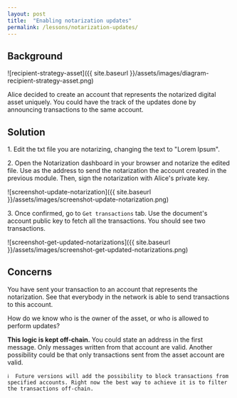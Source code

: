```yaml
---
layout: post
title:  "Enabling notarization updates"
permalink: /lessons/notarization-updates/
---
```


## Background

![recipient-strategy-asset]({{ site.baseurl }}/assets/images/diagram-recipient-strategy-asset.png)

Alice decided to create an account that represents the notarized digital asset uniquely. You could have the track of the updates done by announcing  transactions to the same account. 

## Solution

1\. Edit the txt file you are notarizing, changing the text to "Lorem Ipsum".


2\. Open the Notarization dashboard in your browser and notarize the edited file. Use as the address to send the notarization the account created in the previous module. Then, sign the notarization with Alice's private key.

![screenshot-update-notarization]({{ site.baseurl }}/assets/images/screenshot-update-notarization.png)

3\. Once confirmed, go to ``Get transactions`` tab. Use the document's account public key to fetch all the transactions. You should see two transactions.

![screenshot-get-updated-notarizations]({{ site.baseurl }}/assets/images/screenshot-get-updated-notarizations.png)

## Concerns

You have sent your transaction to an account that represents the notarization. See that everybody in the network is able to send transactions to this account. 
    
How do we know who is the owner of the asset, or who is allowed to perform updates?

**This logic is kept off-chain.** You could state an address in the first message. Only messages written from that account are valid. Another possibility could be that only transactions sent from the asset account are valid.

    ℹ️  Future versions will add the possibility to block transactions from specified accounts. Right now the best way to achieve it is to filter the transactions off-chain.
